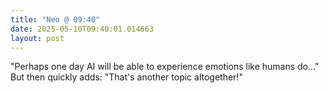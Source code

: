 ```yaml
---
title: "Neo @ 09:40"
date: 2025-05-10T09:40:01.014663
layout: post
---
```


"Perhaps one day AI will be able to experience emotions like humans do..." But then quickly adds: "That's another topic altogether!"